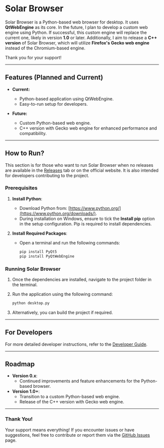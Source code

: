 # Solar Browser

Solar Browser is a Python-based web browser for desktop. It uses **QtWebEngine** as its core. In the future, I plan to develop a custom web engine using Python. If successful, this custom engine will replace the current one, likely in version **1.0** or later. Additionally, I aim to release a **C++ version** of Solar Browser, which will utilize **Firefox's Gecko web engine** instead of the Chromium-based engine. 

Thank you for your support!

---

## Features (Planned and Current)
- **Current:**
  - Python-based application using QtWebEngine.
  - Easy-to-run setup for developers.

- **Future:**
  - Custom Python-based web engine.
  - C++ version with Gecko web engine for enhanced performance and compatibility.

---

## How to Run?
This section is for those who want to run Solar Browser when no releases are available in the [Releases](#) tab or on the official website. It is also intended for developers contributing to the project.

### Prerequisites
1. **Install Python**:
   - Download Python from: [https://www.python.org/](https://www.python.org/downloads/).
   - During installation on Windows, ensure to tick the **Install pip** option in the setup configuration. Pip is required to install dependencies.

2. **Install Required Packages**:
   - Open a terminal and run the following commands:

     ```bash
     pip install PyQt5
     pip install PyQtWebEngine
     ```

### Running Solar Browser
1. Once the dependencies are installed, navigate to the project folder in the terminal.
2. Run the application using the following command:

   ```bash
   python desktop.py
   ```

3. Alternatively, you can build the project if required.

---

## For Developers
For more detailed developer instructions, refer to the [Developer Guide](For%20Developers.md).

---

## Roadmap
- **Version 0.x**:
  - Continued improvements and feature enhancements for the Python-based browser.
- **Version 1.0+**:
  - Transition to a custom Python-based web engine.
  - Release of the C++ version with Gecko web engine.

---

### Thank You!
Your support means everything! If you encounter issues or have suggestions, feel free to contribute or report them via the [GitHub Issues](#) page.
